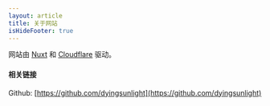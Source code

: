 ```yaml
---
layout: article
title: 关于网站
isHideFooter: true
---
```

网站由 [Nuxt](https://nuxt.com) 和 [Cloudflare](https://pages.cloudflare.com/) 驱动。

#### 相关链接
Github: [https://github.com/dyingsunlight](https://github.com/dyingsunlight)
